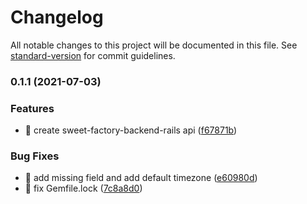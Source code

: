 # Changelog

All notable changes to this project will be documented in this file. See [standard-version](https://github.com/conventional-changelog/standard-version) for commit guidelines.

### 0.1.1 (2021-07-03)


### Features

* 🎸 create sweet-factory-backend-rails api ([f67871b](https://github.com/yeukfei02/sweet-factory-backend-rails/commit/f67871bd9434d5f6947d3893fb2589b962394bd9))


### Bug Fixes

* 🐛 add missing field and add default timezone ([e60980d](https://github.com/yeukfei02/sweet-factory-backend-rails/commit/e60980d3ec2b72efc723f681a632dc41e99c8469))
* 🐛 fix Gemfile.lock ([7c8a8d0](https://github.com/yeukfei02/sweet-factory-backend-rails/commit/7c8a8d0cd8d0862ff7abb7dbec4082ce1fb9fc65))
